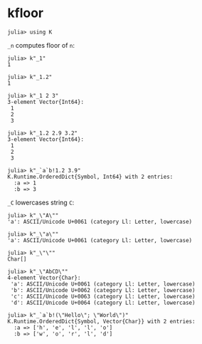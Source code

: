 # kfloor

    julia> using K

`_n` computes floor of `n`:

    julia> k"_1"
    1

    julia> k"_1.2"
    1

    julia> k"_1 2 3"
    3-element Vector{Int64}:
     1
     2
     3

    julia> k"_1.2 2.9 3.2"
    3-element Vector{Int64}:
     1
     2
     3

    julia> k"_`a`b!1.2 3.9"
    K.Runtime.OrderedDict{Symbol, Int64} with 2 entries:
      :a => 1
      :b => 3

`_C` lowercases string `C`:

    julia> k"_\"A\""
    'a': ASCII/Unicode U+0061 (category Ll: Letter, lowercase)
    
    julia> k"_\"a\""
    'a': ASCII/Unicode U+0061 (category Ll: Letter, lowercase)
    
    julia> k"_\"\""
    Char[]
    
    julia> k"_\"AbCD\""
    4-element Vector{Char}:
     'a': ASCII/Unicode U+0061 (category Ll: Letter, lowercase)
     'b': ASCII/Unicode U+0062 (category Ll: Letter, lowercase)
     'c': ASCII/Unicode U+0063 (category Ll: Letter, lowercase)
     'd': ASCII/Unicode U+0064 (category Ll: Letter, lowercase)
    
    julia> k"_`a`b!(\"Hello\"; \"World\")"
    K.Runtime.OrderedDict{Symbol, Vector{Char}} with 2 entries:
      :a => ['h', 'e', 'l', 'l', 'o']
      :b => ['w', 'o', 'r', 'l', 'd']

